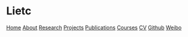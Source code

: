 # Lietc
 
[Home](home.md)
[About](about.md)
[Research]() 
[Projects]()
[Publications]()
[Courses](courses/index.md) 
[CV]()
[Github](https:/github.com/xxli) 
[Weibo](https://weibo.com/lixxin2)
